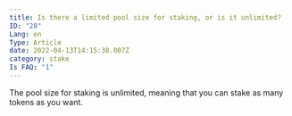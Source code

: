 ```yaml
---
title: Is there a limited pool size for staking, or is it unlimited?
ID: "28"
Lang: en
Type: Article
date: 2022-04-13T14:15:38.007Z
category: stake
Is FAQ: "1"
---
```

The pool size for staking is unlimited, meaning that you can stake as many tokens as you want.